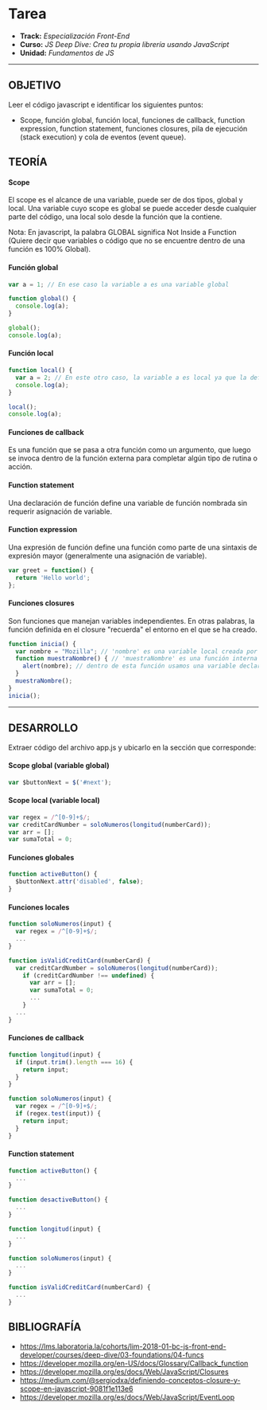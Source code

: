 # Tarea

* **Track:** _Especialización Front-End_
* **Curso:** _JS Deep Dive: Crea tu propia librería usando JavaScript_
* **Unidad:** _Fundamentos de JS_

***

## OBJETIVO

Leer el código javascript e identificar los siguientes puntos:
* Scope, función global, función local, funciones de callback, function expression, function statement, funciones closures, pila de ejecución (stack execution) y cola de eventos (event queue).

## TEORÍA

#### Scope

El scope es el alcance de una variable, puede ser de dos tipos, global y local. Una variable cuyo scope es global se puede acceder desde cualquier parte del código, una local solo desde la función que la contiene.

Nota: En javascript, la palabra GLOBAL significa Not Inside a Function (Quiere decir que variables o código que no se encuentre dentro de una función es 100% Global).

#### Función global

```javascript
var a = 1; // En ese caso la variable a es una variable global 

function global() {
  console.log(a);
}

global();
console.log(a);
```

#### Función local

```javascript
function local() {
  var a = 2; // En este otro caso, la variable a es local ya que la definimos dentro de la función local().
  console.log(a);
}

local();
console.log(a);
```

#### Funciones de callback
Es una función que se pasa a otra función como un argumento, que luego se invoca dentro de la función externa para completar algún tipo de rutina o acción.

#### Function statement
Una declaración de función define una variable de función nombrada sin requerir asignación de variable.

#### Function expression

Una expresión de función define una función como parte de una sintaxis de expresión mayor (generalmente una asignación de variable). 

```javascript
var greet = function() {
  return 'Hello world';
};
```

#### Funciones closures

Son funciones que manejan variables independientes. En otras palabras, la función definida en el closure "recuerda" el entorno en el que se ha creado.

```javascript
function inicia() {
  var nombre = "Mozilla"; // 'nombre' es una variable local creada por la función 'inicia'
  function muestraNombre() { // 'muestraNombre' es una función interna (un closure)
    alert(nombre); // dentro de esta función usamos una variable declarada en la función padre
  }
  muestraNombre();
}
inicia();  
```



***

## DESARROLLO

Extraer código del archivo app.js y ubicarlo en la sección que corresponde:

#### Scope global (variable global)

```javascript
var $buttonNext = $('#next');
```

#### Scope local (variable local)

```javascript
var regex = /^[0-9]+$/;
var creditCardNumber = soloNumeros(longitud(numberCard));
var arr = [];
var sumaTotal = 0;
```

#### Funciones globales

```javascript
function activeButton() {    
  $buttonNext.attr('disabled', false);
} 
```

#### Funciones locales

```javascript
function soloNumeros(input) {
  var regex = /^[0-9]+$/;
  ...
}

function isValidCreditCard(numberCard) {
  var creditCardNumber = soloNumeros(longitud(numberCard));
    if (creditCardNumber !== undefined) {
      var arr = [];
      var sumaTotal = 0;
      ...
    }
  ...
}
```

#### Funciones de callback

```javascript
function longitud(input) {
  if (input.trim().length === 16) {
    return input;
  }
}

function soloNumeros(input) {
  var regex = /^[0-9]+$/;
  if (regex.test(input)) {
    return input;
  }
}
```

#### Function statement

```javascript
function activeButton() {
  ...
} 

function desactiveButton() {  
  ...
} 

function longitud(input) {
  ...
}

function soloNumeros(input) {
  ...
}

function isValidCreditCard(numberCard) {
  ...
}
```

## BIBLIOGRAFÍA

* https://lms.laboratoria.la/cohorts/lim-2018-01-bc-js-front-end-developer/courses/deep-dive/03-foundations/04-funcs
* https://developer.mozilla.org/en-US/docs/Glossary/Callback_function
* https://developer.mozilla.org/es/docs/Web/JavaScript/Closures
* https://medium.com/@sergiodxa/definiendo-conceptos-closure-y-scope-en-javascript-9081f1e113e6
* https://developer.mozilla.org/es/docs/Web/JavaScript/EventLoop
